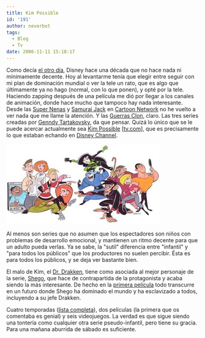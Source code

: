 ```yaml
---
title: Kim Possible
id: '191'
author: neverbot
tags:
  - Blog
  - Tv
date: 2006-11-11 15:18:17
---
```


Como decía [el otro día](https://www.neverbot.com/tebeos/centremonos-un-poco/), Disney hace una década que no hace nada ni mínimamente decente. Hoy al levantarme tenía que elegir entre seguir con mi plan de dominación mundial o ver la tele un rato, que es algo que últimamente ya no hago (normal, con lo que ponen), y opté por la tele. Haciendo zapping después de una película me dió por llegar a los canales de animación, donde hace mucho que tampoco hay nada interesante. Desde las [Super Nenas](http://en.wikipedia.org/wiki/Powerpuff_girls) y [Samurai Jack](http://en.wikipedia.org/wiki/Samurai_Jack) en [Cartoon Network](http://en.wikipedia.org/wiki/Cartoon_Network) no he vuelto a ver nada que me llame la atención. Y las [Guerras Clon](http://en.wikipedia.org/wiki/Star_Wars:_Clone_Wars), claro. Las tres series creadas por [Genndy Tartakovsky](http://en.wikipedia.org/wiki/Genndy_Tartakovsky), da que pensar. Quizá lo único que se le puede acercar actualmente sea [Kim Possible](http://en.wikipedia.org/wiki/Kim_Possible) \[[tv.com](http://www.tv.com/kim-possible/show/8258/summary.html)\], que es precisamente lo que estaban echando en [Disney Channel](http://en.wikipedia.org/wiki/Disney_Channel).

![Kim Possible](./kim-possible/Kim_Possible.jpg "Kim Possible")

Al menos son series que no asumen que los espectadores son niños con problemas de desarrollo emocional, y mantienen un ritmo decente para que un adulto pueda verlas. Ya se sabe, la "sutil" diferencia entre "infantil" y "para todos los públicos" que los productores no suelen percibir. Ésta es para todos los públicos, y se deja ver bastante bien.

El malo de Kim, el [Dr. Drakken](http://en.wikipedia.org/wiki/Doctor_Drakken), tiene como asociada al mejor personaje de la serie, [Shego](http://en.wikipedia.org/wiki/Shego), que hace de contrapartida de la protagonista y acaba siendo la más interesante. De hecho en la [primera película](http://en.wikipedia.org/wiki/Kim_Possible:_A_Sitch_in_Time) todo transcurre en un futuro donde Shego ha dominado el mundo y ha esclavizado a todos, incluyendo a su jefe Drakken.

Cuatro temporadas ([lista completa](http://en.wikipedia.org/wiki/List_of_Kim_Possible_episodes)), dos películas (la primera que os comentaba es genial) y seis videojuegos. La verdad es que sigue siendo una tontería como cualquier otra serie pseudo-infantil, pero tiene su gracia. Para una mañana aburrida de sábado es suficiente.